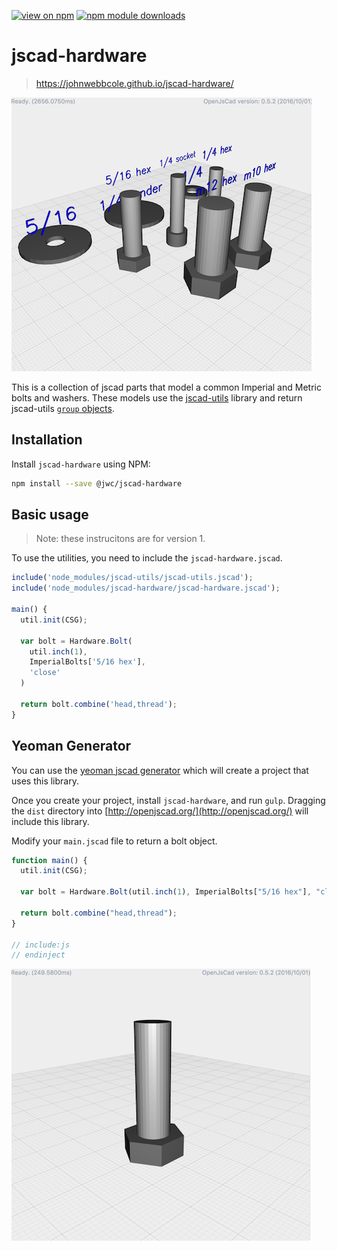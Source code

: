 [![view on npm](http://img.shields.io/npm/v/jscad-hardware.svg)](https://www.npmjs.org/package/jscad-hardware) [![npm module downloads](http://img.shields.io/npm/dt/jscad-hardware.svg)](https://www.npmjs.org/package/jscad-hardware)

# jscad-hardware

> https://johnwebbcole.github.io/jscad-hardware/

![bplus example](docs/jscad-hardware.png)

This is a collection of jscad parts that model a common Imperial and Metric bolts and washers. These models use the [jscad-utils](https://github.com/johnwebbcole/jscad-utils) library and return jscad-utils [`group` objects](https://github.com/johnwebbcole/jscad-utils#utilgroupnames-objects--object).

## Installation

Install `jscad-hardware` using NPM:

```bash
npm install --save @jwc/jscad-hardware
```

## Basic usage

> Note: these instrucitons are for version 1.

To use the utilities, you need to include the `jscad-hardware.jscad`.

```javascript
include('node_modules/jscad-utils/jscad-utils.jscad');
include('node_modules/jscad-hardware/jscad-hardware.jscad');

main() {
  util.init(CSG);

  var bolt = Hardware.Bolt(
    util.inch(1),
    ImperialBolts['5/16 hex'],
    'close'
  )

  return bolt.combine('head,thread');
}
```

## Yeoman Generator

You can use the [yeoman jscad generator](https://www.npmjs.com/package/generator-jscad) which will create a project that uses this library.

Once you create your project, install `jscad-hardware`, and run `gulp`. Dragging the `dist` directory into [http://openjscad.org/](http://openjscad.org/) will include this library.

Modify your `main.jscad` file to return a bolt object.

```javascript
function main() {
  util.init(CSG);

  var bolt = Hardware.Bolt(util.inch(1), ImperialBolts["5/16 hex"], "close");

  return bolt.combine("head,thread");
}

// include:js
// endinject
```

![bplus example](docs/bolt.png)
